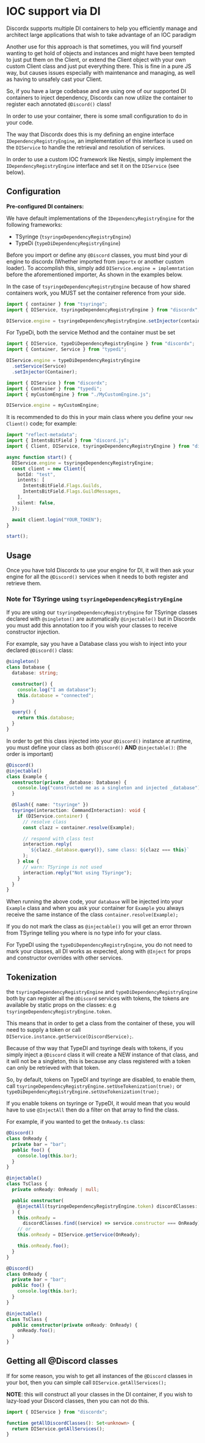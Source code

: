 # IOC support via DI

Discordx supports multiple DI containers to help you efficiently manage and architect large applications that wish to
take advantage of an IOC paradigm

Another use for this approach is that sometimes, you will find yourself wanting to get hold of objects and instances and
might have been tempted to just put them on the Client, or extend the Client object with your own custom Client class
and just put everything there. This is fine in a pure JS way, but causes issues especially with maintenance and
managing, as well as having to unsafely cast your Client.

So, if you have a large codebase and are using one of our supported DI containers to inject dependency, Discordx can now
utilize the container to register each annotated `@Discord()` class!

In order to use your container, there is some small configuration to do in your code.

The way that Discordx does this is my defining an engine interface `IDependencyRegistryEngine`, an implementation of
this interface is used on the `DIService` to handle the retrieval and resolution of services.

In order to use a custom IOC framework like Nestjs, simply implement the `IDependencyRegistryEngine` interface and set
it on the `DIService` (see below).

## Configuration

**Pre-configured DI containers:**

We have default implementations of the `IDependencyRegistryEngine` for the following frameworks:

- TSyringe (`tsyringeDependencyRegistryEngine`)
- TypeDi (`typeDiDependencyRegistryEngine`)

Before you import or define any `@Discord` classes, you must bind your di engine to discordx (Whether imported
from `importx` or another custom loader). To accomplish this, simply add `DIService.engine = implemntation` before the
aforementioned importer, As shown in the examples below.

In the case of `tsyringeDependencyRegistryEngine` because of how shared containers work, you MUST set the container
reference from your side.

```ts title="TSyringe"
import { container } from "tsyringe";
import { DIService, tsyringeDependencyRegistryEngine } from "discordx";

DIService.engine = tsyringeDependencyRegistryEngine.setInjector(container); // set the container
```

For TypeDi, both the service Method and the container must be set

```ts title="TypeDi"
import { DIService, typeDiDependencyRegistryEngine } from "discordx";
import { Container, Service } from "typedi";

DIService.engine = typeDiDependencyRegistryEngine
  .setService(Service)
  .setInjector(Container);
```

```ts title="customEngine"
import { DIService } from "discordx";
import { Container } from "typedi";
import { myCustomEngine } from "./MyCustomEngine.js";

DIService.engine = myCustomEngine;
```

It is recommended to do this in your main class where you define your `new Client()` code; for example:

```ts
import "reflect-metadata";
import { IntentsBitField } from "discord.js";
import { Client, DIService, tsyringeDependencyRegistryEngine } from "discordx";

async function start() {
  DIService.engine = tsyringeDependencyRegistryEngine;
  const client = new Client({
    botId: "test",
    intents: [
      IntentsBitField.Flags.Guilds,
      IntentsBitField.Flags.GuildMessages,
    ],
    silent: false,
  });

  await client.login("YOUR_TOKEN");
}

start();
```

## Usage

Once you have told Discordx to use your engine for DI, it will then ask your engine for all the `@Discord()` services
when it needs to both register and retrieve them.

### Note for TSyringe using `tsyringeDependencyRegistryEngine`

If you are using our `tsyringeDependencyRegistryEngine` for TSyringe classes declared with `@singleton()` are
automatically `@injectable()` but in Discordx you must add this annotation too if you wish your classes to receive
constructor injection.

For example, say you have a Database class you wish to inject into your declared `@Discord()` class:

```ts
@singleton()
class Database {
  database: string;

  constructor() {
    console.log("I am database");
    this.database = "connected";
  }

  query() {
    return this.database;
  }
}
```

In order to get this class injected into your `@Discord()` instance at runtime, you must define your class as
both `@Discord()` **AND** `@injectable()`: (the order is important)

```ts
@Discord()
@injectable()
class Example {
  constructor(private _database: Database) {
    console.log("constructed me as a singleton and injected _database");
  }

  @Slash({ name: "tsyringe" })
  tsyringe(interaction: CommandInteraction): void {
    if (DIService.container) {
      // resolve class
      const clazz = container.resolve(Example);

      // respond with class test
      interaction.reply(
        `${clazz._database.query()}, same class: ${clazz === this}`
      );
    } else {
      // warn: TSyringe is not used
      interaction.reply("Not using TSyringe");
    }
  }
}
```

When running the above code, your `database` will be injected into your `Example` class and when you ask your container
for `Example` you always receive the same instance of the class `container.resolve(Example);`

If you do not mark the class as `@injectable()` you will get an error thrown from TSyringe telling you where is no type
info for your class.

For TypeDI using the `typeDiDependencyRegistryEngine`, you do not need to mark your classes, all DI works as expected,
along with `@Inject` for props and constructor overrides with other services.

## Tokenization

the `tsyringeDependencyRegistryEngine` and `typeDiDependencyRegistryEngine` both by can register all the `@Discord`
services with tokens, the tokens are available by static props on the classes:
e.g `tsyringeDependencyRegistryEngine.token`.

This means that in order to get a class from the container of these, you will need to supply a token or
call `DIService.instance.getService(DiscordService);`.

Because of thw way that TypeDI and tsyringe deals with tokens, if you simply inject a `@Discord` class it will create a
NEW instance of that class, and it will not be a singleton, this is because any class registered with a token can only
be retrieved with that token.

So, by default, tokens on TypeDI and tsyringe are disabled, to enable them,
call `tsyringeDependencyRegistryEngine.setUseTokenization(true);`
or `typeDiDependencyRegistryEngine.setUseTokenization(true);`

If you enable tokens on tsyringe or TypeDI, it would mean that you would have to use `@InjectAll` then do a filter on
that array to find the class.

For example, if you wanted to get the `OnReady.ts` class:

```ts title="useTokenization=true"
@Discord()
class OnReady {
  private bar = "bar";
  public foo() {
    console.log(this.bar);
  }
}

@injectable()
class TsClass {
  private onReady: OnReady | null;

  public constructor(
    @injectAll(tsyringeDependencyRegistryEngine.token) discordClasses: unknown[]
  ) {
    this.onReady =
      discordClasses.find((service) => service.constructor === OnReady) ?? null;
    // or
    this.onReady = DIService.getService(OnReady);

    this.onReady.foo();
  }
}
```

```ts title="useTokenization=false"
@Discord()
class OnReady {
  private bar = "bar";
  public foo() {
    console.log(this.bar);
  }
}

@injectable()
class TsClass {
  public constructor(private onReady: OnReady) {
    onReady.foo();
  }
}
```

## Getting all @Discord classes

If for some reason, you wish to get all instances of the `@Discord` classes in your bot, then you can simple
call `DIService.getAllServices();`

**NOTE**: this will construct all your classes in the DI container, if you wish to lazy-load your Discord classes, then
you can not do this.

```ts
import { DIService } from "discordx";

function getAllDiscordClasses(): Set<unknown> {
  return DIService.getAllServices();
}
```
